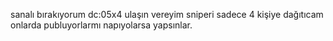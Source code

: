 sanalı bırakıyorum dc:05x4 ulaşın vereyim sniperi sadece 4 kişiye dağıtıcam onlarda publuyorlarmı napıyolarsa yapsınlar.
